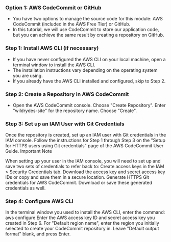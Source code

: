 ### Option 1: AWS CodeCommit or GitHub

+ You have two options to manage the source code for this module: AWS CodeCommit (included in the AWS Free Tier) or GitHub.
+ In this tutorial, we will use CodeCommit to store our application code, but you can achieve the same result by creating a repository on GitHub.

### Step 1: Install AWS CLI (if necessary)

+ If you have never configured the AWS CLI on your local machine, open a terminal window to install the AWS CLI.
+ The installation instructions vary depending on the operating system you are using.
+ If you already have the AWS CLI installed and configured, skip to Step 2.

### Step 2: Create a Repository in AWS CodeCommit

+ Open the AWS CodeCommit console.
Choose "Create Repository".
Enter "wildrydes-site" for the repository name.
Choose "Create".

### Step 3: Set up an IAM User with Git Credentials

Once the repository is created, set up an IAM user with Git credentials in the IAM console.
Follow the instructions for Step 1 through Step 3 on the "Setup for HTTPS users using Git credentials" page of the AWS CodeCommit User Guide.
Important Note

When setting up your user in the IAM console, you will need to set up and save two sets of credentials to refer back to:
Create access keys in the IAM > Security Credentials tab. Download the access key and secret access key IDs or copy and save them in a secure location.
Generate HTTPS Git credentials for AWS CodeCommit. Download or save these generated credentials as well.

### Step 4: Configure AWS CLI

In the terminal window you used to install the AWS CLI, enter the command: aws configure
Enter the AWS access key ID and secret access key you created in Step 6.
For "Default region name", enter the region you initially selected to create your CodeCommit repository in.
Leave "Default output format" blank, and press Enter.
